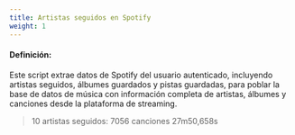 ```yaml
---
title: Artistas seguidos en Spotify
weight: 1
---
```


#### Definición:

Este script extrae datos de Spotify del usuario autenticado, incluyendo artistas seguidos, álbumes guardados y pistas guardadas, para poblar la base de datos de música con información completa de artistas, álbumes y canciones desde la plataforma de streaming.

> 10 artistas seguidos: 7056 canciones 27m50,658s

